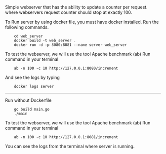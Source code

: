 Simple webserver that has the ability to update a counter per request.
where webservers request counter should stop at exactly 100.



To Run server by using docker file, you must have docker installed.
Run the following commands.
```$xslt
    cd web_server
    docker build -t web_server .
    docker run -d -p 8080:8081 --name server web_server

```
To test the webserver, we will use the tool Apache benchmark (ab) 
Run command in your terminal
```$xslt
    ab -n 100 -c 10 http://127.0.0.1:8080/increment
```
And see the logs by typing
```$xslt
    docker logs server
```
*******************************************

Run without Dockerfile
```$xslt
    go build main.go
    ./main
```
To test the webserver, we will use the tool Apache benchmark (ab) 
Run command in your terminal
```$xslt
    ab -n 100 -c 10 http://127.0.0.1:8081/increment
```
You can see the logs from the terminal where server is running.